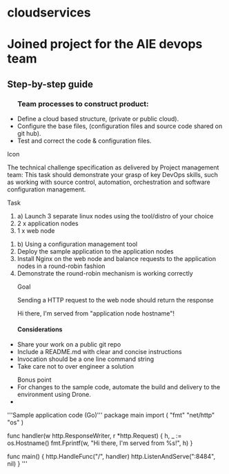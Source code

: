 # cloudservices
<h1>Joined project for the AIE devops team</h1>
<h2>Step-by-step guide</h2>
<ul><h3>Team processes to construct product:</h3>
<li>Define a cloud based structure, (private or public cloud).</li>
<li>Configure the base files, (configuration files and source code shared on git hub).</li>
<li>Test and correct the code & configuration files. </li> 
</ul>
<p>Icon</p>
<p>The technical challenge specification as delivered by Project management team:
This task should demonstrate your grasp of key DevOps skills, such as working with source control, automation, orchestration and software
configuration management.</p>
 
Task
<ol><li>a) Launch 3 separate linux nodes using the tool/distro of your choice</li>
<li>2 x application nodes</li>
<li>1 x web node</li></ol>
 
<ol><li>b) Using a configuration management tool</li>
<li>Deploy the sample application to the application nodes</li>
<li>Install Nginx on the web node and balance requests to the application nodes in a round-robin fashion</li>
<li>Demonstrate the round-robin mechanism is working correctly</li></ol>
 
<ul>Goal
<p>Sending a HTTP request to the web node should return the response</p>
<p>Hi there, I'm served from "application node hostname"! </p></ul>
 
 <ul><h4>Considerations</h4>
<li>Share your work on a public git repo</li>
<li>Include a README.md with clear and concise instructions</li>
<li>Invocation should be a one line command string</li>
<li>Take care not to over engineer a solution</li></ul>
 
<ul>Bonus point
<li>For changes to the sample code, automate the build and delivery to the environment using Drone.<li></ul>
 
'''Sample application code (Go)'''
package main
import (
"fmt"
"net/http"
"os"
) 
 
func handler(w http.ResponseWriter, r *http.Request) {
h, _ := os.Hostname()
fmt.Fprintf(w, "Hi there, I'm served from %s!", h)
}
 
func main() {
http.HandleFunc("/", handler)
http.ListenAndServe(":8484", nil)
}
 '''
